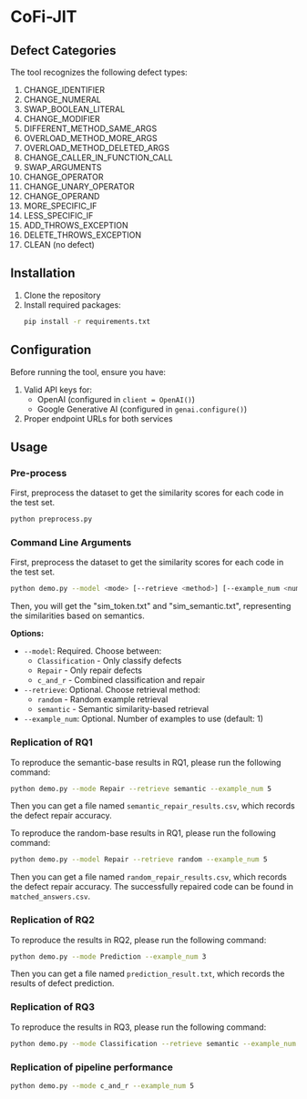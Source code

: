 # CoFi-JIT

## Defect Categories

The tool recognizes the following defect types:

1. CHANGE_IDENTIFIER
2. CHANGE_NUMERAL
3. SWAP_BOOLEAN_LITERAL
4. CHANGE_MODIFIER
5. DIFFERENT_METHOD_SAME_ARGS
6. OVERLOAD_METHOD_MORE_ARGS
7. OVERLOAD_METHOD_DELETED_ARGS
8. CHANGE_CALLER_IN_FUNCTION_CALL
9. SWAP_ARGUMENTS
10. CHANGE_OPERATOR
11. CHANGE_UNARY_OPERATOR
12. CHANGE_OPERAND
13. MORE_SPECIFIC_IF
14. LESS_SPECIFIC_IF
15. ADD_THROWS_EXCEPTION
16. DELETE_THROWS_EXCEPTION
17. CLEAN (no defect)

## Installation

1. Clone the repository
2. Install required packages:
   ```bash
   pip install -r requirements.txt
   ```

## Configuration

Before running the tool, ensure you have:

1. Valid API keys for:
   - OpenAI (configured in `client = OpenAI()`)
   - Google Generative AI (configured in `genai.configure()`)
2. Proper endpoint URLs for both services

## Usage

### Pre-process
First, preprocess the dataset to get the similarity scores for each code in the test set.
```bash
python preprocess.py
```

### Command Line Arguments
First, preprocess the dataset to get the similarity scores for each code in the test set.
```bash
python demo.py --model <mode> [--retrieve <method>] [--example_num <number>]
```
Then, you will get the "sim_token.txt" and "sim_semantic.txt", representing the similarities based on semantics.

**Options:**
- `--model`: Required. Choose between:
  - `Classification` - Only classify defects
  - `Repair` - Only repair defects
  - `c_and_r` - Combined classification and repair
- `--retrieve`: Optional. Choose retrieval method:
  - `random` - Random example retrieval
  - `semantic` - Semantic similarity-based retrieval
- `--example_num`: Optional. Number of examples to use (default: 1)

### Replication of RQ1
To reproduce the semantic-base results in RQ1, please run the following command:
```bash
python demo.py --mode Repair --retrieve semantic --example_num 5
```
Then you can get a file named `semantic_repair_results.csv`, which records the defect repair accuracy.

To reproduce the random-base results in RQ1, please run the following command:
```bash
python demo.py --model Repair --retrieve random --example_num 5
```
Then you can get a file named `random_repair_results.csv`, which records the defect repair accuracy.
The successfully repaired code can be found in `matched_answers.csv`.
### Replication of RQ2
To reproduce the results in RQ2, please run the following command:
```bash
python demo.py --mode Prediction --example_num 3
```
Then you can get a file named `prediction_result.txt`, which records the results of defect prediction.
### Replication of RQ3
To reproduce the results in RQ3, please run the following command:
```bash
python demo.py --mode Classification --retrieve semantic --example_num 3
```

### Replication of pipeline performance
```bash
python demo.py --mode c_and_r --example_num 5
```
